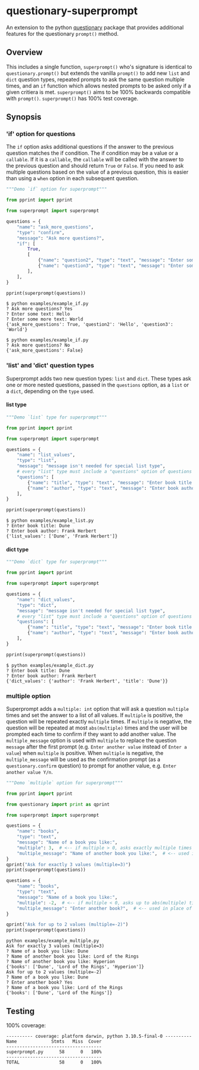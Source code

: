 # questionary-superprompt

An extension to the python [questionary](https://github.com/tmbo/questionary) package that provides additional features for the questionary `prompt()` method.

## Overview

This includes a single function, `superprompt()` who's signature is identical to `questionary.prompt()` but extends the vanilla `prompt()` to add new `list` and `dict` question types, repeated prompts to ask the same question multiple times, and an `if` function which allows nested prompts to be asked only if a given critiera is met.  `superprompt()` aims to be 100% backwards compatible with `prompt()`.  `superprompt()` has 100% test coverage.

## Synopsis

### 'if' option for questions

The `if` option asks additional questions if the answer to the previous question matches the if condition. The if condition may be a value or a `callable`. If it is a `callable`, the `callable` will be called with the answer to the previous question and should return `True` or `False`. If you need to ask multiple questions based on the value of a previous question, this is easier than using a `when` option in each subsequent question.

```python
"""Demo `if` option for superprompt"""

from pprint import pprint

from superprompt import superprompt

questions = {
    "name": "ask_more_questions",
    "type": "confirm",
    "message": "Ask more questions?",
    "if": [
        True,
        [
            {"name": "question2", "type": "text", "message": "Enter some text:"},
            {"name": "question3", "type": "text", "message": "Enter some more text:"},
        ],
    ],
}

pprint(superprompt(questions))
```

```
$ python examples/example_if.py
? Ask more questions? Yes
? Enter some text: Hello
? Enter some more text: World
{'ask_more_questions': True, 'question2': 'Hello', 'question3': 'World'}

$ python examples/example_if.py
? Ask more questions? No
{'ask_more_questions': False}
```

### 'list' and 'dict' question types

Superprompt adds two new question types: `list` and `dict`. These types ask one or more nested questions, passed in the `questions` option, as a `list` or a `dict`, depending on the `type` used.

#### list type

```python
"""Demo `list` type for superprompt"""

from pprint import pprint

from superprompt import superprompt

questions = {
    "name": "list_values",
    "type": "list",
    "message": "message isn't needed for special list type",
    # every "list" type must include a "questions" option of questions to ask
    "questions": [
        {"name": "title", "type": "text", "message": "Enter book title:"},
        {"name": "author", "type": "text", "message": "Enter book author:"},
    ],
}

pprint(superprompt(questions))
```

```
$ python examples/example_list.py
? Enter book title: Dune
? Enter book author: Frank Herbert
{'list_values': ['Dune', 'Frank Herbert']}
```

#### dict type

```python
"""Demo `dict` type for superprompt"""

from pprint import pprint

from superprompt import superprompt

questions = {
    "name": "dict_values",
    "type": "dict",
    "message": "message isn't needed for special list type",
    # every "list" type must include a "questions" option of questions to ask
    "questions": [
        {"name": "title", "type": "text", "message": "Enter book title:"},
        {"name": "author", "type": "text", "message": "Enter book author:"},
    ],
}

pprint(superprompt(questions))
```

```
$ python examples/example_dict.py
? Enter book title: Dune
? Enter book author: Frank Herbert
{'dict_values': {'author': 'Frank Herbert', 'title': 'Dune'}}
```

### multiple option

Superprompt adds a `multiple: int` option that will ask a question `multiple` times and set the answer to a list of all values.  If `multiple` is positive, the question will be repeated exactly `multiple` times.  If `multiple` is negative, the question will be repeated at most `abs(multiple)` times and the user will be prompted each time to confirm if they want to add another value. The `multiple_message` option is used with `multiple` to replace the question `message` after the first prompt (e.g. `Enter another value` instead of `Enter a value`) when `multiple` is positive. When `multiple` is negative, the `multiple_message` will be used as the confirmation prompt  (as a `questionary.confirm` question) to prompt for another value, e.g. `Enter another value Y/n`.

```python
"""Demo `multiple` option for superprompt"""

from pprint import pprint

from questionary import print as qprint

from superprompt import superprompt

questions = {
    "name": "books",
    "type": "text",
    "message": "Name of a book you like:",
    "multiple": 3,  # <-- if multiple > 0, asks exactly multiple times
    "multiple_message": "Name of another book you like:",  # <-- used in place of `message` after the first question is asked
}
qprint("Ask for exactly 3 values (multiple=3)")
pprint(superprompt(questions))

questions = {
    "name": "books",
    "type": "text",
    "message": "Name of a book you like:",
    "multiple": -2,  # <-- if multiple < 0, asks up to abs(multiple) times
    "multiple_message": "Enter another book?",  # <-- used in place of `message` for the continuation prompt
}

qprint("Ask for up to 2 values (multiple=-2)")
pprint(superprompt(questions))
```

```
python examples/example_multiple.py
Ask for exactly 3 values (multiple=3)
? Name of a book you like: Dune
? Name of another book you like: Lord of the Rings
? Name of another book you like: Hyperion
{'books': ['Dune', 'Lord of the Rings', 'Hyperion']}
Ask for up to 2 values (multiple=-2)
? Name of a book you like: Dune
? Enter another book? Yes
? Name of a book you like: Lord of the Rings
{'books': ['Dune', 'Lord of the Rings']}
```

## Testing

100% coverage:

```
---------- coverage: platform darwin, python 3.10.5-final-0 ----------
Name             Stmts   Miss  Cover
------------------------------------
superprompt.py      58      0   100%
------------------------------------
TOTAL               58      0   100%
```
